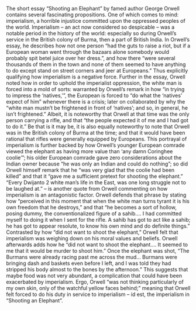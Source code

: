 The short essay “Shooting an Elephant” by famed author George Orwell contains several
fascinating propositions. One of which comes to mind: imperialism, a horrible injustice committed upon
the oppressed peoples of the world.
Imperialism – an act now considered so despicable – was a notable period in the history of the
world: especially so during Orwell’s service in the British colony of Burma, then a part of British India.
In Orwell’s essay, he describes how not one person “had the guts to raise a riot, but if a European woman
went through the bazaars alone somebody would probably spit betel juice over her dress.”, and how there
“were several thousands of them in the town and none of them seemed to have anything to do except
stand on street corners and jeer at Europeans.” Thus explicitly qualifying how imperialism is a negative
force. Further in the essay, Orwell noted how in order to uphold the imperialist oppression, the white man
is forced into a mold of sorts: warranted by Orwell’s remark in how “in trying to impress the ‘natives,’”,
the European is forced to “do what the ‘natives’ expect of him” whenever there is a crisis; later on
collaborated by why the “white man mustn’t be frightened in front of ‘natives’; and so, in general, he isn’t
frightened.” Albeit, it is noteworthy that Orwell at that time was the only person carrying a rifle, and that
“the people expected it of me and I had got to do it.” Be that is it may be, it is also equally noteworthy to
note that Orwell was in the British colony of Burma at the time; and that it would have been rational that
rifles were generally equipped by Europeans. This portrayal of imperialism is further backed by how
Orwell’s younger European comrade viewed the elephant as having more value than ‘any damn
Coringhee coolie’”; his older European comrade gave zero considerations about the Indian owner because
“he was only an Indian and could do nothing”; so did Orwell himself remark that he “was very glad that
the coolie had been killed” and that it “gave me a sufficient pretext for shooting the elephant.” “Every
Dwijanto 2
white man’s life in the East, was one long struggle not to be laughed at.” – is another quote from Orwell
commenting on how imperialism is an antagonistic factor. Orwell defends that phrase by stating how
“perceived in this moment that when the white man turns tyrant it is his own freedom that he destroys,”
and that “he becomes a sort of hollow, posing dummy, the conventionalized figure of a sahib…. I had
committed myself to doing it when I sent for the rifle. A sahib has got to act like a sahib; he has got to
appear resolute, to know his own mind and do definite things.” Contrasted by how “did not want to shoot
the elephant,” Orwell felt that imperialism was weighing down on his moral values and beliefs. Orwell
afterwards adds how he “did not want to shoot the elephant…. It seemed to me that it would be murder to
shoot him.” Once the elephant was shot, “The Burmans were already racing past me across the mud…
Burmans were bringing dash and baskets even before I left, and I was told they had stripped his body
almost to the bones by the afternoon.” This suggests that maybe food was not very abundant, a
complication that could have been exacerbated by imperialism. Ergo, Orwell “was not thinking
particularly of my own skin, only of the watchful yellow faces behind;” meaning that Orwell felt forced to
do his duty in service to imperialism – id est, the imperialism in “Shooting an Elephant”.